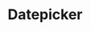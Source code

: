 ---
layout: pattern.njk
key: datepicker-legacy_fr
title: Datepicker
parent: components-legacy_fr
image: legacy/overview/datepicker.webp
keywords: 
order: 80
availablelanguages: 
    - de
    - en
---
